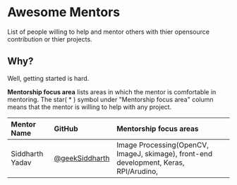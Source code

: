 # Awesome Mentors  
List of people willing to help and mentor others with thier opensource contribution or thier projects.

## Why?  
Well, getting started is hard.

**Mentorship focus area** lists areas in which the mentor is comfortable in mentoring.
The star( * ) symbol under "Mentorship focus area" column means that the mentor is willing to help with any project. 


| Mentor Name                  |     GitHub    | Mentorship focus areas    |
| :-----------          |     :---       |          :--- |
| Siddharth Yadav | [@geekSiddharth](https://github.com/geekSiddharth/) | Image Processing(OpenCV, ImageJ, skimage), front-end development, Keras, RPI/Arudino, |
